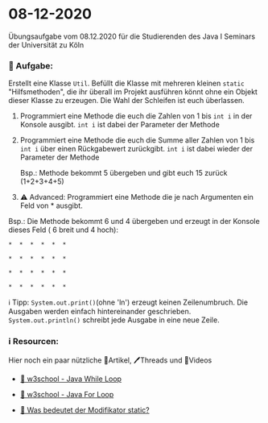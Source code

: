 # 08-12-2020
Übungsaufgabe vom 08.12.2020 für die Studierenden des Java I Seminars der Universität zu Köln


### 📝 Aufgabe:

Erstellt eine Klasse ```Util```. Befüllt die Klasse mit mehreren kleinen ```static``` "Hilfsmethoden", die ihr überall im Projekt ausführen könnt ohne ein Objekt dieser Klasse zu erzeugen. Die Wahl der Schleifen ist euch überlassen.

1. Programmiert eine Methode die euch die Zahlen von 1 bis ```int i``` in der Konsole ausgibt.  ```int i``` ist dabei der Parameter der Methode

2. Programmiert eine Methode die euch die Summe aller Zahlen von 1  bis ```int i``` über einen Rückgabewert zurückgibt. ```int i``` ist dabei wieder der Parameter der Methode
   
   Bsp.: Methode bekommt 5 übergeben und gibt euch 15 zurück (1+2+3+4+5)
 
3. ⚠️ Advanced: Programmiert eine Methode die je nach Argumenten ein Feld von * ausgibt.

Bsp.: Die Methode bekommt 6 und 4 übergeben und erzeugt in der Konsole dieses Feld ( 6 breit und 4 hoch):

```*  *  *  *  *  * ```

```*  *  *  *  *  * ```

```*  *  *  *  *  * ```

```*  *  *  *  *  * ```


 ℹ️ Tipp: ```System.out.print()```(ohne 'ln') erzeugt keinen Zeilenumbruch. Die Ausgaben werden einfach hintereinander geschrieben.
```System.out.println()``` schreibt jede Ausgabe in eine neue Zeile.



### ℹ️ Resourcen:
Hier noch ein paar nützliche 📃Artikel, 🖊️Threads und 🎥Videos

- [📃  w3school - Java While Loop](https://www.w3schools.com/java/java_while_loop.asp)
- [📃 w3school - Java For Loop](https://www.w3schools.com/java/java_for_loop.asp)

- [📃 Was bedeutet der Modifikator static?](https://javabeginners.de/Grundlagen/Modifikatoren/static.php)


